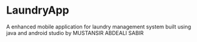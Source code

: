 # LaundryApp
A enhanced mobile application for laundry management system built using java and android studio by 
MUSTANSIR ABDEALI SABIR
